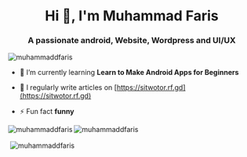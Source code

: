 <h1 align="center">Hi 👋, I'm Muhammad Faris</h1>
<h3 align="center">A passionate android, Website, Wordpress and UI/UX</h3>

<p align="left"> <img src="https://komarev.com/ghpvc/?username=muhammaddfaris&label=Profile%20views&color=0e75b6&style=flat" alt="muhammaddfaris" /> </p>

- 🌱 I’m currently learning **Learn to Make Android Apps for Beginners**

- 📝 I regularly write articles on [https://sitwotor.rf.gd](https://sitwotor.rf.gd)

- ⚡ Fun fact **funny**



<p><img align="left" src="https://github-readme-stats.vercel.app/api/top-langs?username=muhammaddfaris&show_icons=true&locale=en&layout=compact" alt="muhammaddfaris" /></p>


<p><img align="center" src="https://github-readme-streak-stats.herokuapp.com/?user=muhammaddfaris&" alt="muhammaddfaris" /></p>



<p>&nbsp;<img align="center" src="https://github-readme-stats.vercel.app/api?username=muhammaddfaris&show_icons=true&locale=en" alt="muhammaddfaris" /></p>
